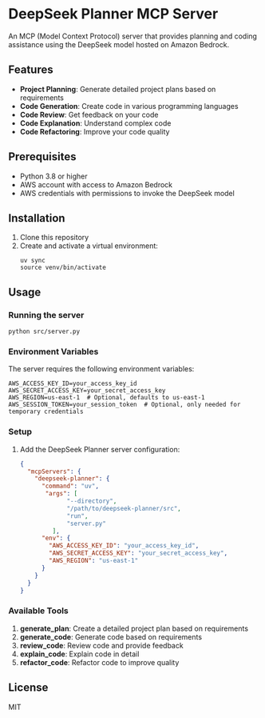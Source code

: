 # DeepSeek Planner MCP Server

An MCP (Model Context Protocol) server that provides planning and coding assistance using the DeepSeek model hosted on Amazon Bedrock.

## Features

- **Project Planning**: Generate detailed project plans based on requirements
- **Code Generation**: Create code in various programming languages
- **Code Review**: Get feedback on your code
- **Code Explanation**: Understand complex code
- **Code Refactoring**: Improve your code quality

## Prerequisites

- Python 3.8 or higher
- AWS account with access to Amazon Bedrock
- AWS credentials with permissions to invoke the DeepSeek model

## Installation

1. Clone this repository
2. Create and activate a virtual environment:
   ```
   uv sync
   source venv/bin/activate
   ```

## Usage

### Running the server

```
python src/server.py
```

### Environment Variables

The server requires the following environment variables:

```
AWS_ACCESS_KEY_ID=your_access_key_id
AWS_SECRET_ACCESS_KEY=your_secret_access_key
AWS_REGION=us-east-1  # Optional, defaults to us-east-1
AWS_SESSION_TOKEN=your_session_token  # Optional, only needed for temporary credentials
```

### Setup

1. Add the DeepSeek Planner server configuration:
   ```json
   {
     "mcpServers": {
       "deepseek-planner": {
         "command": "uv",
          "args": [
                "--directory",
                "/path/to/deepseek-planner/src",
                "run",
                "server.py"
            ],
         "env": {
           "AWS_ACCESS_KEY_ID": "your_access_key_id",
           "AWS_SECRET_ACCESS_KEY": "your_secret_access_key",
           "AWS_REGION": "us-east-1"
         }
       }
     }
   }
   ```

### Available Tools

1. **generate_plan**: Create a detailed project plan based on requirements
2. **generate_code**: Generate code based on requirements
3. **review_code**: Review code and provide feedback
4. **explain_code**: Explain code in detail
5. **refactor_code**: Refactor code to improve quality

## License

MIT
